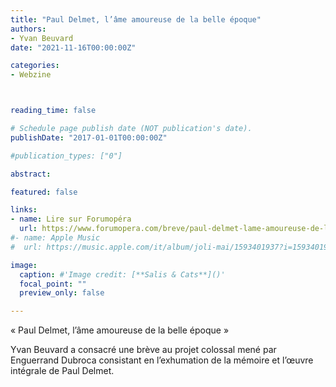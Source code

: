```yaml
---
title: "Paul Delmet, l’âme amoureuse de la belle époque"
authors:
- Yvan Beuvard 
date: "2021-11-16T00:00:00Z"

categories:
- Webzine



reading_time: false

# Schedule page publish date (NOT publication's date).
publishDate: "2017-01-01T00:00:00Z"

#publication_types: ["0"]

abstract: 

featured: false

links:
- name: Lire sur Forumopéra
  url: https://www.forumopera.com/breve/paul-delmet-lame-amoureuse-de-la-belle-epoque
#- name: Apple Music
#  url: https://music.apple.com/it/album/joli-mai/1593401937?i=1593401938&l=en

image:
  caption: #'Image credit: [**Salis & Cats**]()'
  focal_point: ""
  preview_only: false

---
```

« Paul Delmet, l’âme amoureuse de la belle époque »

Yvan Beuvard a consacré une brève au projet colossal mené par Enguerrand Dubroca consistant en l’exhumation de la mémoire et l’œuvre intégrale de Paul Delmet.
